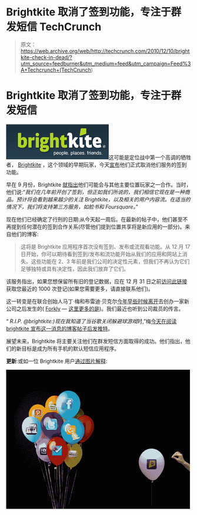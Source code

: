 # Brightkite 取消了签到功能，专注于群发短信 TechCrunch

> 原文：<https://web.archive.org/web/http://techcrunch.com/2010/12/10/brightkite-check-in-dead/?utm_source=feedburner&utm_medium=feed&utm_campaign=Feed%3A+Techcrunch+(TechCrunch>)

# Brightkite 取消了签到功能，专注于群发短信

![](img/79b2209694aa186b9b912c35f68c6b24.png "Screen shot 2010-12-10 at 9.06.16 PM")这可能是定位战中第一个高调的牺牲者， [Brightkite](https://web.archive.org/web/20230203033348/http://brightkite.com/) ，这个领域的早期玩家，今天[宣布](https://web.archive.org/web/20230203033348/http://blog.brightkite.com/2010/12/10/saying-goodbye-to-check-ins-posts-and-streams/)他们正式取消他们服务的签到功能。

早在 9 月份，Brightkite [就指出](https://web.archive.org/web/20230203033348/http://blog.brightkite.com/2010/09/14/the-evolution-of-location/)他们可能会与其他主要位置玩家之一合作。当时，他们说:“*我们在几年前开创了签到，但正如我们所说的，我们相信它现在是一种商品。预计将会看到越来越少的关注 Brightkite，以及相关的用户内容流。在适当的情况下，我们将支持第三方服务，如脸书和 Foursquare。*”

现在他们已经确定了行刑的日期:从今天起一周后。在最新的帖子中，他们甚至不再提到任何潜在的签到合作关系(尽管他们提到位置共享将是新应用的一部分)。来自他们的博客:

> 这将是 Brightkite 应用程序首次没有签到、发布或流观看功能。从 12 月 17 日开始，你可以期待看到签到/发布和流功能开始从我们的应用和网站上消失。这些功能在 2、3 年前是我们公司的决定性元素，但我们不再认为它们足够独特或具有决定性，因此我们放弃了它们。

该服务指出，如果您想保留所有旧的登记数据，应在 12 月 31 日之前[访问此链接](https://web.archive.org/web/20230203033348/http://brightkite.com/streambackup.rss)获取您最近的 1000 次登记(如果您需要更多，请直接联系他们)。

这一转变是在联合创始人马丁·梅和布雷迪·贝克尔[今年早些时候离开](https://web.archive.org/web/20230203033348/https://techcrunch.com/2010/09/24/forkly/)去创办一家新公司之后发生的( [Forkly](https://web.archive.org/web/20230203033348/http://forkly.com/) — [这里更多的是](https://web.archive.org/web/20230203033348/https://techcrunch.com/2010/11/19/forkly-food/))。我们最近也听到公司裁员的传言。

“ *R.I.P. @brightkite:)现在我知道了当谷歌关闭躲避球游戏*时,”梅[今天在阅读 brightkite 宣布这一消息的博客帖子后发推特](https://web.archive.org/web/20230203033348/http://twitter.com/#!/HiroProt/status/13319192325398528)。

展望未来，Brightkite 将主要关注他们在群发短信方面取得的成功。他们指出，他们的新目标是成为所有手机的默认短信应用程序。

**更新**:或如一位 Brightkite 用户[通过图片解释](https://web.archive.org/web/20230203033348/http://brightkite.com/objects/645b7e9c5ab4e53d60ba43223ac34431):

![](img/2cf2d145c4bd971afa4a6381c6abcd99.png "645b7e9c5ab4e53d60ba43223ac34431-object")